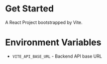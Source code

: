 # Get Started
A React Project bootstrapped by Vite.


# Environment Variables
- `VITE_API_BASE_URL` - Backend API base URL

